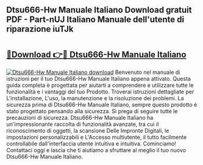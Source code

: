 ## Dtsu666-Hw Manuale Italiano Download gratuit PDF - Part-nUJ Italiano Manuale dell'utente di riparazione iuTJk

# <h2><a href="http://df91kr.blite.top/?on=Dtsu666-Hw+Manuale+Italiano">🔗Download 👉🔴 Dtsu666-Hw Manuale Italiano</a></h2>

[![Dtsu666-Hw Manuale Italiano download](https://i.imgur.com/lujVjoI.png)](http://df91kr.blite.top/?on=Dtsu666-Hw+Manuale+Italiano)
Benvenuto nel manuale di istruzioni per il tuo Dtsu666-Hw Manuale Italiano appena attivato. Questa guida completa è progettata per aiutarti a comprendere e utilizzare tutte le funzionalità e i vantaggi del tuo Prodotto. Troverai istruzioni dettagliate per L'installazione, L'uso, la manutenzione e la risoluzione dei problemi. La sicurezza prima di Dtsu666-Hw Manuale Italiano, sempre questo prodotto è stato progettato pensando alla sicurezza. Si prega di seguire tutte le precauzioni di sicurezza. Dtsu666-Hw Manuale Italiano ha un'impressionante raccolta di funzionalità avanzate, tra cui il riconoscimento di oggetti, la scansione Delle Impronte Digitali, le impostazioni personalizzabili e L'Accesso multiutente, il tutto facilmente controllabile dall'interfaccia utente intuitiva e intuitiva. Cominciamo! Contattaci oggi e lascia che ti aiutiamo a sfruttare al meglio il tuo nuovo Dtsu666-Hw Manuale Italiano.
